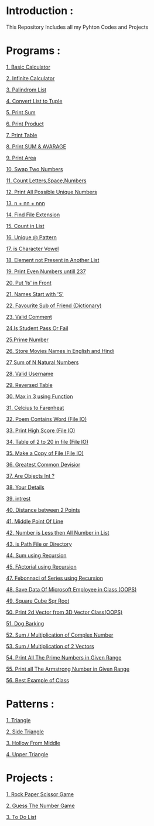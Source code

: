 
# Introduction : 
This Repository Includes all my Pyhton Codes and Projects

# Programs : 
[1. Basic Calculator](https://github.com/Ankit5125/Python_Codes/blob/main/My_Codes/Calculator.py)

[2. Infinite Calculator](https://github.com/Ankit5125/Python_Codes/blob/main/My_Codes/Infinite_Calc.py)

[3. Palindrom List](https://github.com/Ankit5125/Python_Codes/blob/main/My_Codes/Palindrome_List.py)

[4. Convert List to Tuple](https://github.com/Ankit5125/Python_Codes/blob/main/My_Codes/List_to_Tuple.py)

[5. Print Sum](https://github.com/Ankit5125/Python_Codes/blob/main/My_Codes/Print_Sum.py)

[6. Print Product](https://github.com/Ankit5125/Python_Codes/blob/main/My_Codes/Print_Product.py)

[7. Print Table](https://github.com/Ankit5125/Python_Codes/blob/main/My_Codes/Print_Table.py)

[8. Print SUM & AVARAGE](https://github.com/Ankit5125/Python_Codes/blob/main/My_Codes/Sum%20%26%20Avarage.py)

[9. Print Area](https://github.com/Ankit5125/Python_Codes/blob/main/My_Codes/Area%20%26%20Perimeter.py)

[10. Swap Two Numbers](https://github.com/Ankit5125/Python_Codes/blob/main/My_Codes/Swap%20Two%20Numbers.py)

[11. Count Letters,Space,Numbers](https://github.com/Ankit5125/Python_Codes/blob/main/My_Codes/Count%20Letter%2CSpace%2CNumber%20in%20List.py)

[12. Print All Possible Unique Numbers](https://github.com/Ankit5125/Python_Codes/blob/main/My_Codes/All%20Possible%20Unique%20Nums.py)

[13. n + nn + nnn](https://github.com/Ankit5125/Python_Codes/blob/main/My_Codes/Print%20n+nn+nnn.py)

[14. Find File Extension](https://github.com/Ankit5125/Python_Codes/blob/main/My_Codes/File_extension.py)

[15. Count in List](https://github.com/Ankit5125/Python_Codes/blob/main/My_Codes/count_in_list.py)

[16. Unique @ Pattern](https://github.com/Ankit5125/Python_Codes/blob/main/My_Codes/Unique_Pattern.py)

[17. is Character Vowel](https://github.com/Ankit5125/Python_Codes/blob/main/My_Codes/is_Vowel.py)

[18. Element not Present in Another List](https://github.com/Ankit5125/Python_Codes/blob/main/My_Codes/Unique_in_List.py)

[19. Print Even Numbers untill 237](https://github.com/Ankit5125/Python_Codes/blob/main/My_Codes/Even_Untill_Condition.py)

[20. Put 'ls' in Front](https://github.com/Ankit5125/Python_Codes/blob/main/My_Codes/Throw_in_Front.py)

[21. Names Start with 'S'](https://github.com/Ankit5125/Python_Codes/blob/main/My_Codes/Print%20Name%20Start%20with%20'S'.py)

[22. Favourite Sub of Friend (Dictionary)](https://github.com/Ankit5125/Python_Codes/blob/main/My_Codes/Friends%20and%20their%20Favourite%20subject.py)

[23. Valid Comment](https://github.com/Ankit5125/Python_Codes/blob/main/My_Codes/Valid%20Comment.py)

[24.Is Student Pass Or Fail](https://github.com/Ankit5125/Python_Codes/blob/main/My_Codes/Pass%20or%20Fail.py)

[25.Prime Number](https://github.com/Ankit5125/Python_Codes/blob/main/My_Codes/Prime%20Number.py)

[26. Store Movies Names in English and Hindi](https://github.com/Ankit5125/Python_Codes/blob/main/My_Codes/Movies%20Names%20in%20English%2BHindi.py)

[27 Sum of N Natural Numbers](https://github.com/Ankit5125/Python_Codes/blob/main/My_Codes/Sum%20of%20Natural%20Numbers.py)

[28. Valid Username](https://github.com/Ankit5125/Python_Codes/blob/main/My_Codes/Valid%20Username.py)

[29. Reversed Table](https://github.com/Ankit5125/Python_Codes/blob/main/My_Codes/Reversed%20Table.py)

[30. Max in 3 using Function](https://github.com/Ankit5125/Python_Codes/blob/main/My_Codes/Max%20in%203%20(Function).py)

[31. Celcius to Farenheat](https://github.com/Ankit5125/Python_Codes/blob/main/My_Codes/celcius%20to%20Fahrenheit.py)

[32. Poem Contains Word (File IO)](https://github.com/Ankit5125/Python_Codes/blob/main/My_Codes/Poem%20Contains%20'Twinkle'.py)

[33. Print High Score (File IO)](https://github.com/Ankit5125/Python_Codes/blob/main/My_Codes/HighScore%20Game%20(File%20IO).py)

[34. Table of 2 to 20 in file (File IO)](https://github.com/Ankit5125/Python_Codes/blob/main/My_Codes/Table%20of%202%20to%2020%20(File%20IO)/Question.py)

[35. Make a Copy of File (File IO)](https://github.com/Ankit5125/Python_Codes/blob/main/My_Codes/Make%20a%20Copy%20of%20File%20(File%20IO)/Make%20a%20Copy.py)

[36. Greatest Common Devisior](https://github.com/Ankit5125/Python_Codes/blob/main/My_Codes/Greatest%20Common%20Devisior.py)

[37. Are Objects Int ?](https://github.com/Ankit5125/Python_Codes/blob/main/My_Codes/Are%20Objects%20Integer%20%3F.py)

[38. Your Details](https://github.com/Ankit5125/Python_Codes/blob/main/My_Codes/Your%20Details.py)

[39. intrest](https://github.com/Ankit5125/Python_Codes/blob/main/My_Codes/Simple%20intrest.py)

[40. Distance between 2 Points](https://github.com/Ankit5125/Python_Codes/blob/main/My_Codes/Distance%20btwn%202%20Points.py)

[41. Middle Point Of Line](https://github.com/Ankit5125/Python_Codes/blob/main/My_Codes/Mid%20Point%20of%20a%20Line.py)

[42. Number is Less then All Number in List](https://github.com/Ankit5125/Python_Codes/blob/main/My_Codes/Number%20Smaller%20Than%20all%20nums.py)

[43. is Path File or Directory](https://github.com/Ankit5125/Python_Codes/blob/main/My_Codes/is%20Path%20a%20File%20or%20Directory.py)

[44. Sum using Recursion](https://github.com/Ankit5125/Python_Codes/blob/main/My_Codes/Sum%20Using%20Recursion.py)

[45. FActorial using Recursion](https://github.com/Ankit5125/Python_Codes/blob/main/My_Codes/Factorial%20by%20Recursion.py)

[47. Febonnaci of Series using Recursion](https://github.com/Ankit5125/Python_Codes/blob/main/My_Codes/Febonnaci%20Using%20Recursion.py)

[48. Save Data Of Microsoft Employee in Class (OOPS)](https://github.com/Ankit5125/Python_Codes/blob/main/My_Codes/Save%20Data%20of%20Two%20Employees%20in%20Class%20(OOPS).py)

[49. Square Cube Sqr Root](https://github.com/Ankit5125/Python_Codes/blob/main/My_Codes/Square%20Cube%20and%20Sqr%20Root%20(OOPS).py)

[50. Print 2d Vector from 3D Vector Class(OOPS)](https://github.com/Ankit5125/Python_Codes/blob/main/My_Codes/Vectors%203D%20-%3E%202D.py)

[51. Dog Barking](https://github.com/Ankit5125/Python_Codes/blob/main/My_Codes/Dog%20Barking%20(OOPS).py)

[52. Sum / Multiplication of Complex Number](https://github.com/Ankit5125/Python_Codes/blob/main/My_Codes/Sum%20%26%20Multi.%20Complex%20Number.py)

[53. Sum / Multiplication of 2 Vectors](https://github.com/Ankit5125/Python_Codes/blob/main/My_Codes/Sum%20%26%20Multi%20of%202%20Vectors%20py)

[54. Print All The Prime Numbers in Given Range](https://github.com/Ankit5125/Python_Codes/blob/main/My_Codes/Print%20Prime%20Numbers.py)

[55. Print all The Armstrong Number in Given Range](https://github.com/Ankit5125/Python_Codes/blob/main/My_Codes/Print%20Armstrong%20Numbers.py)

[56. Best Example of Class](https://github.com/Ankit5125/Python_Codes/blob/main/My_Codes/Gender%20by%20Class.py)



# Patterns :

[1. Triangle](https://github.com/Ankit5125/Python_Codes/blob/main/Patterns/Pattern%201.py)

[2. Side Triangle](https://github.com/Ankit5125/Python_Codes/blob/main/Patterns/Pattern%202.py)

[3. Hollow From Middle](https://github.com/Ankit5125/Python_Codes/blob/main/Patterns/Pattern%203.py)

[4. Upper Triangle](https://github.com/Ankit5125/Python_Codes/blob/main/Patterns/Pattern%204.py)


# Projects :

[1. Rock Paper Scissor Game](https://github.com/Ankit5125/Python_Codes/blob/main/Projects/Rock%20Paper%20Scesior.py)

[2. Guess The Number Game](https://github.com/Ankit5125/Python_Codes/blob/main/Projects/Guess%20The%20Number%20Game.py)

[3. To Do List](https://github.com/Ankit5125/Python_Codes/blob/main/Projects/To%20Do%20List.py)
